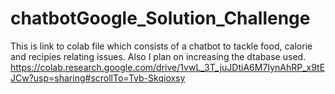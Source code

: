 # chatbotGoogle_Solution_Challenge
This is link to colab file which consists of a chatbot to tackle food, calorie and recipies relating issues. Also I plan on increasing the dtabase used.
https://colab.research.google.com/drive/1vwL_3T_juJDtiA6M7IynAhRP_x9tEJCw?usp=sharing#scrollTo=Tvb-Skqioxsy
